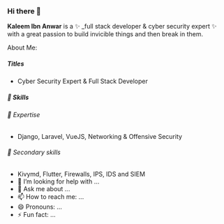 ### Hi there 👋

**Kaleem Ibn Anwar** is a ✨ _full stack developer & cyber security expert ✨ with a great passion to build invicible things and then break in them.

About Me:
##### Titles
  - Cyber Security Expert & Full Stack Developer
##### 🌱 Skills
###### 🔭 Expertise
  - Django, Laravel, VueJS, Networking & Offensive Security
###### 👯 Secondary skills
  - Kivymd, Flutter, Firewalls, IPS, IDS and SIEM
- 🤔 I’m looking for help with ...
- 💬 Ask me about ...
- 📫 How to reach me: ...
- 😄 Pronouns: ...
- ⚡ Fun fact: ...
